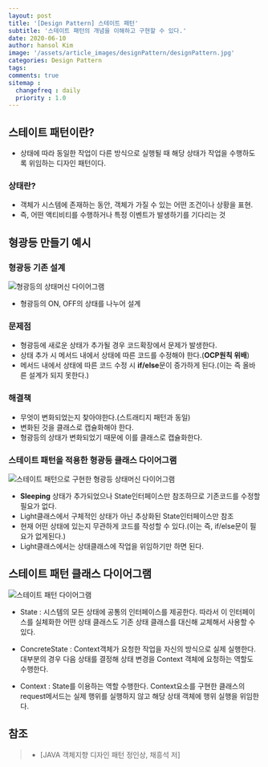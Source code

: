 ```yaml
---
layout: post
title: '[Design Pattern] 스테이트 패턴'
subtitle: '스테이트 패턴의 개념을 이해하고 구현할 수 있다.'
date: 2020-06-10
author: hansol Kim
image: '/assets/article_images/designPattern/designPattern.jpg'
categories: Design Pattern
tags: 
comments: true
sitemap :
  changefreq : daily
  priority : 1.0
---
```




## 스테이트 패턴이란?

* 상태에 따라 동일한 작업이 다른 방식으로 실행될 때 해당 상태가 작업을 수행하도록 위임하는 디자인 패턴이다.

### 상태란?

* 객체가 시스템에 존재하는 동안, 객체가 가질 수 있는 어떤 조건이나 상황을 표현.
* 즉, 어떤 액티비티를 수행하거나 특정 이벤트가 발생하기를 기다리는 것

## 형광등 만들기 예시

### 형광등 기존 설계
![형광등의 상태머신 다이어그램](https://user-images.githubusercontent.com/31653025/84247874-9f2e6d80-ab43-11ea-91f1-aad36c8ff9a7.PNG)

* 형광등의 ON, OFF의 상태를 나누어 설계

### 문제점
* 형광등에 새로운 상태가 추가될 경우 코드확장에서 문제가 발생한다.
* 상태 추가 시 메서드 내에서 상태에 따른 코드를 수정해야 한다.(**OCP원칙 위배**)
* 메서드 내에서 상태에 따른 코드 수정 시 **if/else**문이 증가하게 된다.(이는 즉 올바른 설계가 되지 못한다.)

### 해결책
* 무엇이 변화되었는지 찾아야한다.(스트래티지 패턴과 동일)
* 변화된 것을 클래스로 캡슐화해야 한다.
* 형광등의 상태가 변화되었기 때문에 이를 클래스로 캡슐화한다.

### 스테이트 패턴을 적용한 형광등 클래스 다이어그램
![스테이트 패턴으로 구현한 형광등 상태머신 다이어그램](https://user-images.githubusercontent.com/31653025/84255130-29c79a80-ab4d-11ea-982f-c64545119cb3.PNG)

* **Sleeping** 상태가 추가되었으나 State인터페이스만 참조하므로 기존코드를 수정할 필요가 없다.
* Light클래스에서 구체적인 상태가 아닌 추상화된 State인터페이스만 참조
* 현재 어떤 상태에 있는지 무관하게 코드를 작성할 수 있다.(이는 즉, if/else문이 필요가 없게된다.)
* Light클래스에서는 상태클래스에 작업을 위임하기만 하면 된다.

## 스테이트 패턴 클래스 다이어그램
![스테이트 패턴 다이어그램](https://user-images.githubusercontent.com/31653025/84248664-b3bf3580-ab44-11ea-9648-9d6fe577a071.PNG)

* State : 시스템의 모든 상태에 공통의 인터페이스를 제공한다. 따라서 이 인터페이스를 실체화한 어떤 상태 클래스도 기존 상태 클래스를 대신해 교체해서 사용할 수 있다.

* ConcreteState : Context객체가 요청한 작업을 자신의 방식으로 실제 실행한다. 대부분의 경우 다음 상태를 결정해 상태 변경을 Context 객체에 요청하는 역할도 수행한다.

* Context : State를 이용하는 역할 수행한다. Context요소를 구현한 클래스의 request메서드는 실제 행위를 실행하지 않고 해당 상태 객체에 행위 실행을 위임한다. 

## 참조
> - [JAVA 객체지향 디자인 패턴 정인상, 채흥석 저]